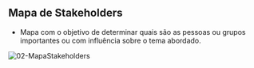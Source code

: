 ## Mapa de Stakeholders

- Mapa com o objetivo de determinar quais são as pessoas ou grupos importantes ou com influência sobre o tema abordado.

![02-MapaStakeholders](https://user-images.githubusercontent.com/79855405/135733965-29cb81c3-4a1d-4944-b910-e629376fc1e3.jpg)
